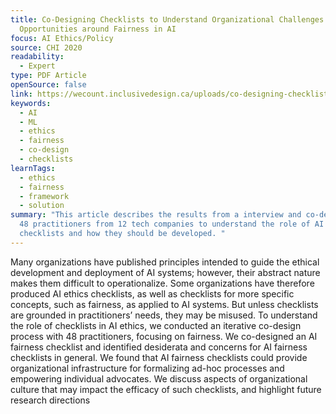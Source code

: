 ```yaml
---
title: Co-Designing Checklists to Understand Organizational Challenges and
  Opportunities around Fairness in AI
focus: AI Ethics/Policy
source: CHI 2020
readability:
  - Expert
type: PDF Article
openSource: false
link: https://wecount.inclusivedesign.ca/uploads/co-designing-checklists-to-understand-organizational-challenges-and-opportunities-around-fairness-in-ai.pdf
keywords:
  - AI
  - ML
  - ethics
  - fairness
  - co-design
  - checklists
learnTags:
  - ethics
  - fairness
  - framework
  - solution
summary: "This article describes the results from a interview and co-design with
  48 practitioners from 12 tech companies to understand the role of AI ethics
  checklists and how they should be developed. "
---
```

Many organizations have published principles intended to guide the ethical development and deployment of AI systems; however, their abstract nature makes them difficult to operationalize. Some organizations have therefore produced AI ethics checklists, as well as checklists for more specific concepts, such as fairness, as applied to AI systems. But unless checklists are grounded in practitioners’ needs, they may be misused. To understand the role of checklists in AI ethics, we conducted an iterative co-design process with 48 practitioners, focusing on fairness. We co-designed an AI fairness checklist and identified desiderata and concerns for AI fairness checklists in general. We found that AI fairness checklists could provide organizational infrastructure for formalizing ad-hoc processes and empowering individual advocates. We discuss aspects of organizational culture that may impact the efficacy of such checklists, and highlight future research directions